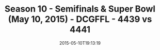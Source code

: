 ---
title: Season 10 - Semifinals & Super Bowl (May 10, 2015) - DCGFFL - 4439 vs 4441
teams_score:
- team: 4439
  score:
- team: 4441
  score:
mvp: ''
game-ball: N/A
sportsperson: ''
season: 10
week:
date: '2015-05-10T19:13:19'
pageid: season-10-semifinals-super-bowl-may-10-2015-4439-vs-4441
---